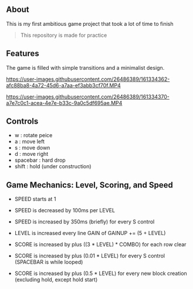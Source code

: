 ## About
This is my first ambitious game project that took a lot of time to finish
> This repository is made for practice


## Features
The game is filled with simple transitions and a minimalist design.


https://user-images.githubusercontent.com/26486389/161334362-afc88ba8-4a72-45d6-a7aa-ef3abb3cf70f.MP4

https://user-images.githubusercontent.com/26486389/161334370-a7e7c0c1-acea-4e7e-b33c-9a0c5df695ae.MP4


## Controls
- w : rotate peice
- a : move left
- s : move down
- d : move right
- spacebar : hard drop
- shift : hold (under construction)

## Game Mechanics: Level, Scoring, and Speed

- SPEED starts at 1
- SPEED is decreased by 100ms per LEVEL 
- SPEED is increased by 350ms (briefly) for every S control

- LEVEL is increased every line GAIN of GAINUP += (5 + LEVEL)

- SCORE is increased by plus ((3 * LEVEL) * COMBO) for each row clear 
- SCORE is increased by plus (0.01 * LEVEL) for every S control (SPACEBAR is while looped)
- SCORE is increased by plus (0.5 * LEVEL) for every new block creation (excluding hold, except hold start)
